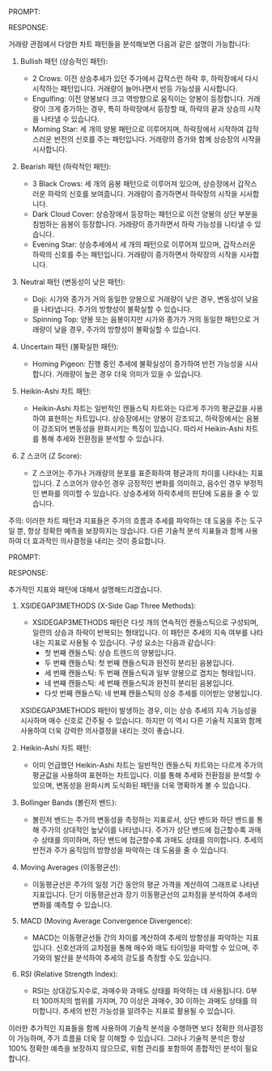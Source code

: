 PROMPT:

RESPONSE:

거래량 관점에서 다양한 차트 패턴들을 분석해보면 다음과 같은 설명이 가능합니다:

1. Bullish 패턴 (상승적인 패턴):

   * 2 Crows: 이전 상승추세가 있던 주가에서 갑작스런 하락 후, 하락장에서 다시 시작하는 패턴입니다. 거래량이 늘어나면서 반등 가능성을 시사합니다.
   * Engulfing: 이전 양봉보다 크고 역방향으로 움직이는 양봉이 등장합니다. 거래량이 크게 증가하는 경우, 특히 하락장에서 등장할 때, 하락의 끝과 상승의 시작을 나타낼 수 있습니다.
   * Morning Star: 세 개의 양봉 패턴으로 이루어지며, 하락장에서 시작하여 갑작스러운 반전의 신호를 주는 패턴입니다. 거래량의 증가와 함께 상승장의 시작을 시사합니다.

2. Bearish 패턴 (하락적인 패턴):

   * 3 Black Crows: 세 개의 음봉 패턴으로 이루어져 있으며, 상승장에서 갑작스러운 하락의 신호를 보여줍니다. 거래량이 증가하면서 하락장의 시작을 시사합니다.
   * Dark Cloud Cover: 상승장에서 등장하는 패턴으로 이전 양봉의 상단 부분을 침범하는 음봉이 등장합니다. 거래량이 증가하면서 하락 가능성을 나타낼 수 있습니다.
   * Evening Star: 상승추세에서 세 개의 패턴으로 이루어져 있으며, 갑작스러운 하락의 신호를 주는 패턴입니다. 거래량이 증가하면서 하락장의 시작을 시사합니다.

3. Neutral 패턴 (변동성이 낮은 패턴):

   * Doji: 시가와 종가가 거의 동일한 양봉으로 거래량이 낮은 경우, 변동성이 낮음을 나타냅니다. 주가의 방향성이 불확실할 수 있습니다.
   * Spinning Top: 양봉 또는 음봉이지만 시가와 종가가 거의 동일한 패턴으로 거래량이 낮을 경우, 주가의 방향성이 불확실할 수 있습니다.

4. Uncertain 패턴 (불확실한 패턴):

   * Homing Pigeon: 진행 중인 추세에 불확실성이 증가하여 반전 가능성을 시사합니다. 거래량이 높은 경우 더욱 의미가 있을 수 있습니다.

5. Heikin-Ashi 차트 패턴:

   * Heikin-Ashi 차트는 일반적인 캔들스틱 차트와는 다르게 주가의 평균값을 사용하여 표현하는 차트입니다. 상승장에서는 양봉이 강조되고, 하락장에서는 음봉이 강조되어 변동성을 완화시키는 특징이 있습니다. 따라서 Heikin-Ashi 차트를 통해 추세와 전환점을 분석할 수 있습니다.

6. Z 스코어 (Z Score):

   * Z 스코어는 주가나 거래량의 분포를 표준화하여 평균과의 차이를 나타내는 지표입니다. Z 스코어가 양수인 경우 긍정적인 변화를 의미하고, 음수인 경우 부정적인 변화를 의미할 수 있습니다. 상승추세와 하락추세의 판단에 도움을 줄 수 있습니다.

주의: 이러한 차트 패턴과 지표들은 주가의 흐름과 추세를 파악하는 데 도움을 주는 도구일 뿐, 항상 정확한 예측을 보장하지는 않습니다. 다른 기술적 분석 지표들과 함께 사용하여 더 효과적인 의사결정을 내리는 것이 중요합니다.

PROMPT:

RESPONSE:

추가적인 지표와 패턴에 대해서 설명해드리겠습니다.

1. XSIDEGAP3METHODS (X-Side Gap Three Methods):

   * XSIDEGAP3METHODS 패턴은 다섯 개의 연속적인 캔들스틱으로 구성되며, 일련의 상승과 하락이 반복되는 형태입니다. 이 패턴은 추세의 지속 여부를 나타내는 지표로 사용될 수 있습니다. 구성 요소는 다음과 같습니다:
     * 첫 번째 캔들스틱: 상승 트렌드의 양봉입니다.
     * 두 번째 캔들스틱: 첫 번째 캔들스틱과 완전히 분리된 음봉입니다.
     * 세 번째 캔들스틱: 두 번째 캔들스틱과 일부 양봉으로 겹치는 형태입니다.
     * 네 번째 캔들스틱: 세 번째 캔들스틱과 완전히 분리된 음봉입니다.
     * 다섯 번째 캔들스틱: 네 번째 캔들스틱의 상승 추세를 이어받는 양봉입니다.

   XSIDEGAP3METHODS 패턴이 발생하는 경우, 이는 상승 추세의 지속 가능성을 시사하며 매수 신호로 간주될 수 있습니다. 하지만 이 역시 다른 기술적 지표와 함께 사용하여 더욱 강력한 의사결정을 내리는 것이 좋습니다.

2. Heikin-Ashi 차트 패턴:

   * 이미 언급했던 Heikin-Ashi 차트는 일반적인 캔들스틱 차트와는 다르게 주가의 평균값을 사용하여 표현하는 차트입니다. 이를 통해 추세와 전환점을 분석할 수 있으며, 변동성을 완화시켜 도식화된 패턴을 더욱 명확하게 볼 수 있습니다.

3. Bollinger Bands (볼린저 밴드):

   * 볼린저 밴드는 주가의 변동성을 측정하는 지표로서, 상단 밴드와 하단 밴드를 통해 주가의 상대적인 높낮이를 나타냅니다. 주가가 상단 밴드에 접근할수록 과매수 상태를 의미하며, 하단 밴드에 접근할수록 과매도 상태를 의미합니다. 추세의 반전과 주가 움직임의 방향성을 파악하는 데 도움을 줄 수 있습니다.

4. Moving Averages (이동평균선):

   * 이동평균선은 주가의 일정 기간 동안의 평균 가격을 계산하여 그래프로 나타낸 지표입니다. 단기 이동평균선과 장기 이동평균선의 교차점을 분석하여 추세의 변화를 예측할 수 있습니다.

5. MACD (Moving Average Convergence Divergence):

   * MACD는 이동평균선들 간의 차이를 계산하여 추세의 방향성을 파악하는 지표입니다. 신호선과의 교차점을 통해 매수와 매도 타이밍을 파악할 수 있으며, 주가와의 발산을 분석하여 추세의 강도를 측정할 수도 있습니다.

6. RSI (Relative Strength Index):

   * RSI는 상대강도지수로, 과매수와 과매도 상태를 파악하는 데 사용됩니다. 0부터 100까지의 범위를 가지며, 70 이상은 과매수, 30 이하는 과매도 상태를 의미합니다. 추세의 반전 가능성을 알려주는 지표로 활용될 수 있습니다.

이러한 추가적인 지표들을 함께 사용하여 기술적 분석을 수행하면 보다 정확한 의사결정이 가능하며, 주가 흐름을 더욱 잘 이해할 수 있습니다. 그러나 기술적 분석은 항상 100% 정확한 예측을 보장하지 않으므로, 위험 관리를 포함하여 종합적인 분석이 필요합니다.